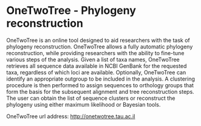 # OneTwoTree - Phylogeny reconstruction

OneTwoTree is an online tool designed to aid researchers with the task of phylogeny reconstruction. OneTwoTree allows a fully automatic
phylogeny reconstruction, while providing researchers with the ability to fine-tune various steps of the analysis. Given a list of taxa
names, OneTwoTree retrieves all sequence data available in NCBI GenBank for the requested taxa, regardless of which loci are available.
Optionally, OneTwoTree can identify an appropriate outgroup to be included in the analysis. A clustering procedure is then performed to
assign sequences to orthology groups that form the basis for the subsequent alignment and tree reconstruction steps. The user can obtain
the list of sequence clusters or reconstruct the phylogeny using either maximum likelihood or Bayesian tools.

OneTwoTree url address: http://onetwotree.tau.ac.il

